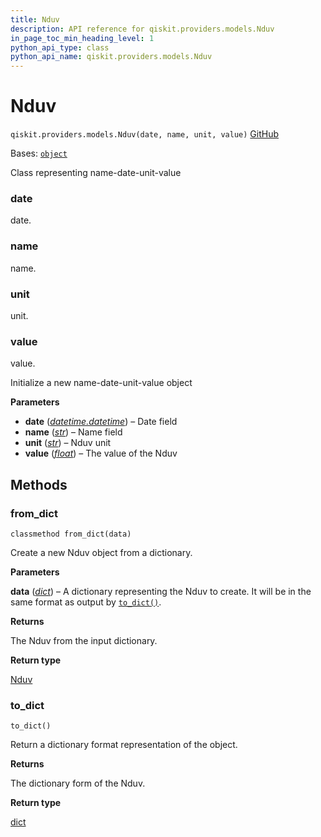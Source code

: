 ```yaml
---
title: Nduv
description: API reference for qiskit.providers.models.Nduv
in_page_toc_min_heading_level: 1
python_api_type: class
python_api_name: qiskit.providers.models.Nduv
---
```


# Nduv

<span id="qiskit.providers.models.Nduv" />

`qiskit.providers.models.Nduv(date, name, unit, value)` [GitHub](https://github.com/qiskit/qiskit/tree/stable/0.46/qiskit/providers/models/backendproperties.py "view source code")

Bases: [`object`](https://docs.python.org/3/library/functions.html#object "(in Python v3.12)")

Class representing name-date-unit-value

<span id="qiskit.providers.models.Nduv.date" />

### date

date.

<span id="qiskit.providers.models.Nduv.name" />

### name

name.

<span id="qiskit.providers.models.Nduv.unit" />

### unit

unit.

<span id="qiskit.providers.models.Nduv.value" />

### value

value.

Initialize a new name-date-unit-value object

**Parameters**

*   **date** ([*datetime.datetime*](https://docs.python.org/3/library/datetime.html#datetime.datetime "(in Python v3.12)")) – Date field
*   **name** ([*str*](https://docs.python.org/3/library/stdtypes.html#str "(in Python v3.12)")) – Name field
*   **unit** ([*str*](https://docs.python.org/3/library/stdtypes.html#str "(in Python v3.12)")) – Nduv unit
*   **value** ([*float*](https://docs.python.org/3/library/functions.html#float "(in Python v3.12)")) – The value of the Nduv

## Methods

### from\_dict

<span id="qiskit.providers.models.Nduv.from_dict" />

`classmethod from_dict(data)`

Create a new Nduv object from a dictionary.

**Parameters**

**data** ([*dict*](https://docs.python.org/3/library/stdtypes.html#dict "(in Python v3.12)")) – A dictionary representing the Nduv to create. It will be in the same format as output by [`to_dict()`](#qiskit.providers.models.Nduv.to_dict "qiskit.providers.models.Nduv.to_dict").

**Returns**

The Nduv from the input dictionary.

**Return type**

[Nduv](#qiskit.providers.models.Nduv "qiskit.providers.models.Nduv")

### to\_dict

<span id="qiskit.providers.models.Nduv.to_dict" />

`to_dict()`

Return a dictionary format representation of the object.

**Returns**

The dictionary form of the Nduv.

**Return type**

[dict](https://docs.python.org/3/library/stdtypes.html#dict "(in Python v3.12)")

